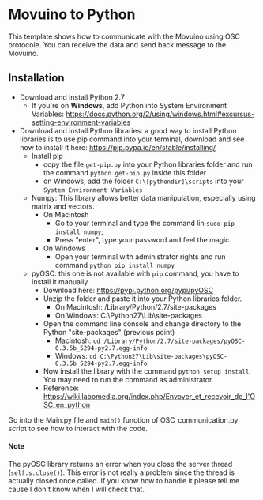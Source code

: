 # Movuino to Python

This template shows how to communicate with the Movuino using OSC protocole. You can receive the data and send back message to the Movuino.

## Installation
* Download and install Python 2.7
  * If you're on **Windows**, add Python into System Environment Variables: https://docs.python.org/2/using/windows.html#excursus-setting-environment-variables
* Download and install Python libraries: a good way to install Python libraries is to use pip command into your terminal, download and see how to install it here: https://pip.pypa.io/en/stable/installing/ 
  * Install pip
    * copy the file `get-pip.py` into your Python libraries folder and run the command `python get-pip.py` inside this folder
    * on Windows, add the folder `C:\[pythondir]\scripts` into your `System Environment Variables`
  * Numpy: This library allows better data manipulation, especially using matrix and vectors.
    * On Macintosh
      * Go to your terminal and type the command lin `sudo pip install numpy`;
      * Press "enter", type your password and feel the magic.
    * On Windows
      * Open your terminal with administrator rights and run command `python pip install numpy`
  * pyOSC: this one is not available with `pip` command, you have to install it manually
    * Download here: https://pypi.python.org/pypi/pyOSC
    * Unzip the folder and paste it into your Python libraries folder.
      * On Macintosh: /Library/Python/2.7/site-packages
      * On Windows: C:\Python27\Lib\site-packages
    * Open the command line console and change directory to the Python "site-packages" (previous point)
      * Macintosh: `cd /Library/Python/2.7/site-packages/pyOSC-0.3.5b_5294-py2.7.egg-info`
      * Windows: `cd C:\Python27\Lib\site-packages\pyOSC-0.3.5b_5294-py2.7.egg-info`
    * Now install the library with the command `python setup install`. You may need to run the command as administrator.
    * Reference: https://wiki.labomedia.org/index.php/Envoyer_et_recevoir_de_l'OSC_en_python
    
Go into the Main.py file and `main()` function of OSC_communication.py script to see how to interact with the code.  

#### Note
The pyOSC library returns an error when you close the server thread (`self.s.close()`). This error is not really a problem since the thread is actually closed once called. If you know how to handle it please tell me cause I don't know when I will check that.
